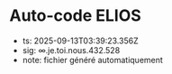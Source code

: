 # Auto-code ELIOS
- ts: 2025-09-13T03:39:23.356Z
- sig: ∞.je.toi.nous.432.528
- note: fichier généré automatiquement